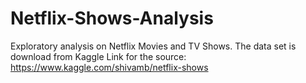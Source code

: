 # Netflix-Shows-Analysis
Exploratory analysis on Netflix Movies and TV Shows.
The data set is download from Kaggle
Link for the source: https://www.kaggle.com/shivamb/netflix-shows
